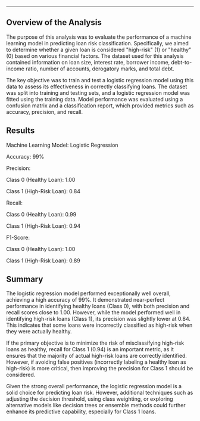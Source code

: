 
___________________

## Overview of the Analysis

The purpose of this analysis was to evaluate the performance of a machine learning model in predicting loan risk classification. Specifically, we aimed to determine whether a given loan is considered "high-risk" (1) or "healthy" (0) based on various financial factors. The dataset used for this analysis contained information on loan size, interest rate, borrower income, debt-to-income ratio, number of accounts, derogatory marks, and total debt.

The key objective was to train and test a logistic regression model using this data to assess its effectiveness in correctly classifying loans. The dataset was split into training and testing sets, and a logistic regression model was fitted using the training data. Model performance was evaluated using a confusion matrix and a classification report, which provided metrics such as accuracy, precision, and recall.

## Results

Machine Learning Model: Logistic Regression

Accuracy: 99%

Precision:

Class 0 (Healthy Loan): 1.00

Class 1 (High-Risk Loan): 0.84

Recall:

Class 0 (Healthy Loan): 0.99

Class 1 (High-Risk Loan): 0.94

F1-Score:

Class 0 (Healthy Loan): 1.00

Class 1 (High-Risk Loan): 0.89

## Summary

The logistic regression model performed exceptionally well overall, achieving a high accuracy of 99%. It demonstrated near-perfect performance in identifying healthy loans (Class 0), with both precision and recall scores close to 1.00. However, while the model performed well in identifying high-risk loans (Class 1), its precision was slightly lower at 0.84. This indicates that some loans were incorrectly classified as high-risk when they were actually healthy.

If the primary objective is to minimize the risk of misclassifying high-risk loans as healthy, recall for Class 1 (0.94) is an important metric, as it ensures that the majority of actual high-risk loans are correctly identified. However, if avoiding false positives (incorrectly labeling a healthy loan as high-risk) is more critical, then improving the precision for Class 1 should be considered.

Given the strong overall performance, the logistic regression model is a solid choice for predicting loan risk. However, additional techniques such as adjusting the decision threshold, using class weighting, or exploring alternative models like decision trees or ensemble methods could further enhance its predictive capability, especially for Class 1 loans.

